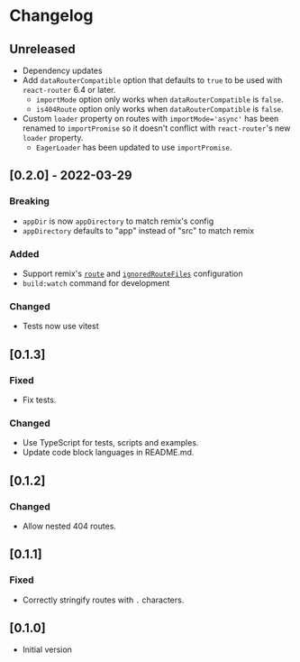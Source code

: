 # Changelog

## Unreleased

- Dependency updates
- Add `dataRouterCompatible` option that defaults to `true` to be used with `react-router` 6.4 or later.
  - `importMode` option only works when `dataRouterCompatible` is `false`.
  - `is404Route` option only works when `dataRouterCompatible` is `false`.
- Custom `loader` property on routes with `importMode='async'` has been renamed to `importPromise` so it doesn't conflict with `react-router`'s new `loader` property.
  - `EagerLoader` has been updated to use `importPromise`.

## [0.2.0] - 2022-03-29

### Breaking

- `appDir` is now `appDirectory` to match remix's config
- `appDirectory` defaults to "app" instead of "src" to match remix

### Added

- Support remix's [`route`](https://remix.run/docs/en/v1/api/conventions#routes) and [`ignoredRouteFiles`](https://remix.run/docs/en/v1/api/conventions#ignoredroutefiles) configuration
- `build:watch` command for development

### Changed

- Tests now use vitest

## [0.1.3]

### Fixed

- Fix tests.

### Changed

- Use TypeScript for tests, scripts and examples.
- Update code block languages in README.md.

## [0.1.2]

### Changed

- Allow nested 404 routes.

## [0.1.1]

### Fixed

- Correctly stringify routes with `.` characters.

## [0.1.0]

- Initial version
